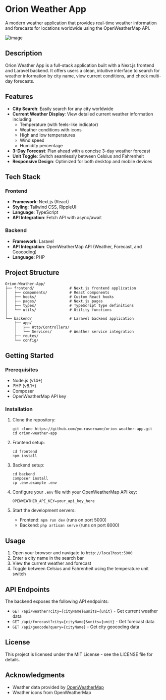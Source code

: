 # Orion Weather App

A modern weather application that provides real-time weather information and forecasts for locations worldwide using the OpenWeatherMap API.

![image](https://github.com/user-attachments/assets/980276fc-c82e-426e-a072-51beb310a6a9)


## Description

Orion Weather App is a full-stack application built with a Next.js frontend and Laravel backend. It offers users a clean, intuitive interface to search for weather information by city name, view current conditions, and check multi-day forecasts.

## Features

- **City Search**: Easily search for any city worldwide
- **Current Weather Display**: View detailed current weather information including:
  - Temperature (with feels-like indicator)
  - Weather conditions with icons
  - High and low temperatures
  - Wind speed
  - Humidity percentage
- **3-Day Forecast**: Plan ahead with a concise 3-day weather forecast
- **Unit Toggle**: Switch seamlessly between Celsius and Fahrenheit
- **Responsive Design**: Optimized for both desktop and mobile devices

## Tech Stack

### Frontend
- **Framework**: Next.js (React)
- **Styling**: Tailwind CSS, RippleUI
- **Language**: TypeScript
- **API Integration**: Fetch API with async/await

### Backend
- **Framework**: Laravel
- **API Integration**: OpenWeatherMap API (Weather, Forecast, and Geocoding)
- **Language**: PHP

## Project Structure

```
Orion-Weather-App/
├── frontend/                # Next.js frontend application
│   ├── components/          # React components
│   ├── hooks/               # Custom React hooks
│   ├── pages/               # Next.js pages
│   ├── types/               # TypeScript type definitions
│   └── utils/               # Utility functions
│
└── backend/                 # Laravel backend application
    ├── app/
    │   ├── Http/Controllers/
    │   └── Services/        # Weather service integration
    ├── routes/
    └── config/
```

## Getting Started

### Prerequisites

- Node.js (v14+)
- PHP (v8.1+)
- Composer
- OpenWeatherMap API key

### Installation

1. Clone the repository:
   ```
   git clone https://github.com/yourusername/orion-weather-app.git
   cd orion-weather-app
   ```

2. Frontend setup:
   ```
   cd frontend
   npm install
   ```

3. Backend setup:
   ```
   cd backend
   composer install
   cp .env.example .env
   ```

4. Configure your `.env` file with your OpenWeatherMap API key:
   ```
   OPENWEATHER_API_KEY=your_api_key_here
   ```

5. Start the development servers:
   - Frontend: `npm run dev` (runs on port 5000)
   - Backend: `php artisan serve` (runs on port 8000)

## Usage

1. Open your browser and navigate to `http://localhost:5000`
2. Enter a city name in the search bar
3. View the current weather and forecast
4. Toggle between Celsius and Fahrenheit using the temperature unit switch

## API Endpoints

The backend exposes the following API endpoints:

- `GET /api/weather?city={cityName}&units={unit}` - Get current weather data
- `GET /api/forecast?city={cityName}&units={unit}` - Get forecast data
- `GET /api/geocode?query={cityName}` - Get city geocoding data

## License

This project is licensed under the MIT License - see the LICENSE file for details.

## Acknowledgments

- Weather data provided by [OpenWeatherMap](https://openweathermap.org/)
- Weather icons from OpenWeatherMap
